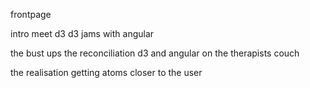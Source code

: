 frontpage

intro
meet d3
d3 jams with angular

the bust ups
the reconciliation
d3 and angular on the therapists couch

the realisation
getting atoms closer to the user


